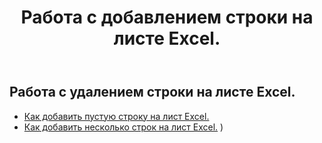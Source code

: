 ﻿---
title: Работа с добавлением строки на листе Excel.
second_title: Aspose.Cells Cloud Documen
linktitle: Объявление
type: docs
url: /ru/rows/add/
keywords: Working with adding row on an Excel worksheet. How to add rows on an Excel worksheet
description: Aspose.Cells Cloud REST API поддерживает добавление строк на лист Excel. SDK поддерживает различные языки разработки. К ним относятся Android, C#, Go, Java, NodeJS, Perl, PHP, Python, Ruby и Swift.
weight: 20
kwords: Excel, Office Облако, REST API, Электронная таблица, PDF, CSV, Json, Markdwon, Работа с добавлением строки на лист Excel
---
## Работа с удалением строки на листе Excel.

- [Как добавить пустую строку на лист Excel.](/cells/ru/rows/add/row/) 
- [Как добавить несколько строк на лист Excel.](/cells/ru/rows/add/rows/) ) 

